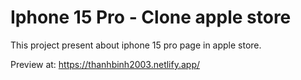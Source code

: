 # Iphone 15 Pro - Clone apple store
This project present about iphone 15 pro page in apple store.

Preview at: https://thanhbinh2003.netlify.app/


